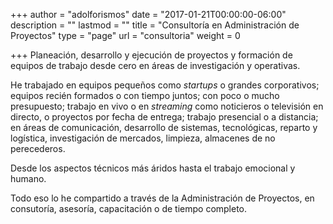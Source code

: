 +++
author = "adolforismos"
date = "2017-01-21T00:00:00-06:00"
description = ""
lastmod = ""
title = "Consultoría en Administración de Proyectos"
type = "page"
url = "consultoria"
weight = 0

+++
Planeación, desarrollo y ejecución de proyectos y formación de equipos de trabajo desde cero en áreas de investigación y operativas.

<!--more-->

He trabajado en equipos pequeños como _startups_ o grandes corporativos; equipos recién formados o con tiempo juntos; con poco o mucho presupuesto; trabajo en vivo o en _streaming_ como noticieros o televisión en directo, o proyectos por fecha de entrega; trabajo presencial o a distancia; en áreas de comunicación, desarrollo de sistemas, tecnológicas, reparto y logística, investigación de mercados, limpieza, almacenes de no perecederos.

Desde los aspectos técnicos más áridos hasta el trabajo emocional y humano.

Todo eso lo he compartido a través de la Administración de Proyectos, en consutoría, asesoría, capacitación o de tiempo completo.
